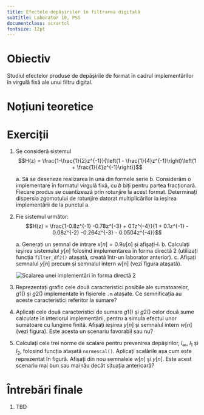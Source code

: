 ```yaml
---
title: Efectele depășirilor în filtrarea digitală
subtitle: Laborator 10, PSS
documentclass: scrartcl
fontsize: 12pt
---
```


# Obiectiv

Studiul efectelor produse de depășirile de format în cadrul implementărilor 
în virgulă fixă ale unui filtru digital.

# Noțiuni teoretice


# Exerciții

1. Se consideră sistemul 
	$$H(z) = \frac{1-\frac{1}{2}z^{-1}}{\left(1 - \frac{1}{4}z^{-1}\right)\left(1 + \frac{1}{4}z^{-1}\right)}$$

    a. Să se deseneze realizarea în una din formele serie
	b. Considerăm o implementare în formatul virgulă fixă, cu $b$ biți pentru partea fracționară.
	Fiecare produs se cuantizează prin rotunjire la acest format.
	Determinați dispersia zgomotului de rotunjire datorat multiplicărilor
	la ieșirea implementării de la punctul a.


2. Fie sistemul următor:
	$$H(z) = \frac{1-0.8z^{-1} -0.78z^{-3} + 0.1z^{-4}}{1 + 0.1z^{-1} - 0.08z^{-2}
    -0.264z^{-3} - 0.0504z^{-4}}$$

    a. Generați un semnal de intrare $x[n] = 0.9 u[n]$ și afișați-l.
    b. Calculați ieșirea sistemului $y[n]$ folosind implementarea în forma directă 2 
    (utilizați funcția `filter_df2()` atașată, creată într-un laborator anterior).
    c. Afișați semnalul $y[n]$ precum și semnalul intern $w[n]$ (vezi figura atașată).
    
    ![Scalarea unei implementări în forma directă 2](img/ScalingL2.png)

3. Reprezentați grafic cele două caracteristici posibile ale sumatoarelor, $g1()$ și $g2()$
    implementate în fișierele `.m` atașate. Ce semnificația au aceste caracteristici referitor
    la sumare?
    
4. Aplicați cele două caracteristici de sumare $g1()$ și $g2()$ celor două
   sume calculate în interiorul implementării, pentru a simula efectul unor sumatoare
   cu lungime finită. Afișați ieșirea $y[n]$ și semnalul intern $w[n]$ (vezi figura). 
   Este acesta un scenariu favorabil sau nu?

5. Calculați cele trei norme de scalare pentru prevenirea depășirilor, $l_{\infty}$, $l_1$ și $l_2$, folosind funcția atașată `normescal()`. 
    Aplicați scalările așa cum este reprezentat în figură. Afișați din nou semnalele $w[n]$
    și $y[n]$. Este acest scenariu mai bun sau mai rău decât situația anterioară?
    
# Întrebări finale

1. TBD
